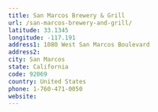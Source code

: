 ```yaml
---
title: San Marcos Brewery & Grill
url: /san-marcos-brewery-and-grill/
latitude: 33.1345
longitude: -117.191
address1: 1080 West San Marcos Boulevard
address2: 
city: San Marcos
state: California
code: 92069
country: United States
phone: 1-760-471-0050
website: 
---
```


